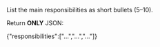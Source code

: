 List the main responsibilities as short bullets (5–10).

Return **ONLY** JSON:

{"responsibilities":["…","…","…"]}
